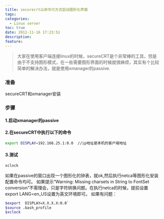 ```yaml
---
title: securecrt以命令行方式启动图形化界面
tags:
categories:
  - Linux server
toc: true
date: 2012-11-16 17:23:51
description:
feature:
---
```


>大家在使用客户端连接linux的时候，secureCRT是个非常棒的工具，但是由于不支持图形模式，在一些需要图形界面的时候就很麻烦，其实有个比较简单的解决办法，就是使用xmanager的passive.

### 准备
secureCRT和xmanager安装

### 步骤

#### 1.启动xmanager的passive

#### 2.在secureCRT中执行以下的命令
``` bash
export DISPLAY=192.168.25.1:0.0  //ip地址是本机的客户端地址

```
<!-- more -->
#### 3.测试
``` bash
xclock
```
如果在passive的窗口出现一个图形化的钟表，就ok,然后执行netca等图形化安装配置命令均可。
如果提示“Warning: Missing charsets in String to FontSet conversion”不需理会，只是字符转换问题。在执行netca的时候，提前设置
export LANG=en_US设置为英文环境即可。
如果有问题：
``` bash
$export  DISPLAY=X.X.X.X:0.0`
$source .bash_profile
$xclock
```